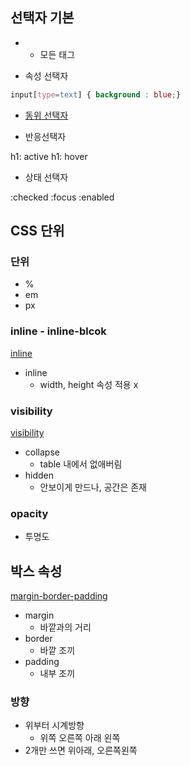 ## 선택자 기본

* * 모든 태그

* 속성 선택자

```css
input[type=text] { background : blue;}
```

* [동위 선택자](./동위선택자.html)

* 반응선택자

h1: active
h1: hover

* 상태 선택자

:checked
:focus
:enabled

## CSS 단위

### 단위

* %
* em
* px

### inline - inline-blcok

[inline](./%EC%9D%B8%EB%9D%BC%EC%9D%B8%EB%B8%94%EB%A1%9D.html)

* inline
  * width, height 속성 적용 x


### visibility

[visibility](./visibility.html)

* collapse
  * table 내에서 없애버림
* hidden    
  * 안보이게 만드나, 공간은 존재

### opacity

* 투명도

## 박스 속성

[margin-border-padding](./margin-border-padding.html)

* margin
  * 바깥과의 거리
* border
  * 바깥 조끼
* padding
  * 내부 조끼

### 방향
  * 위부터 시계방향
    * 위쪽 오른쪽 아래 왼쪽
  * 2개만 쓰면 위아래, 오른쪽왼쪽